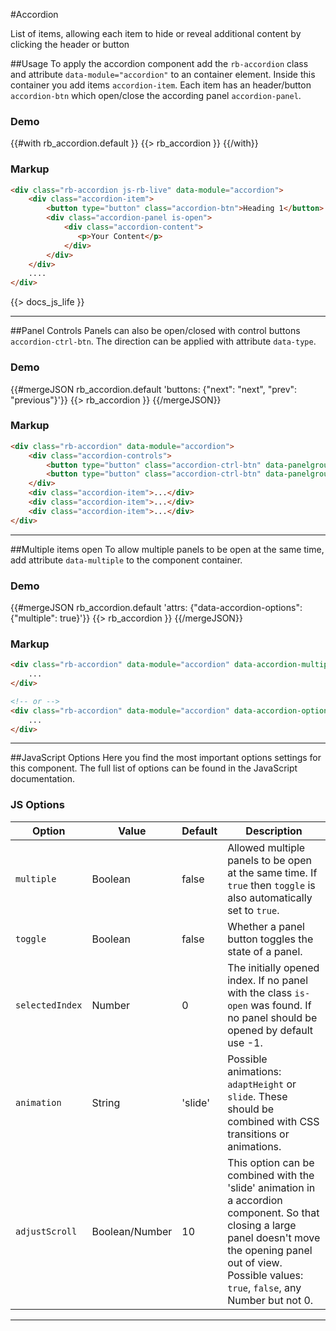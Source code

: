 #Accordion
<p class="docs-intro">List of items, allowing each item to hide or reveal additional content by clicking the header or button</p>

##Usage
To apply the accordion component add the `rb-accordion` class and attribute `data-module="accordion"` to an container element.
Inside this container you add items `accordion-item`. Each item has an header/button `accordion-btn` which open/close the according panel `accordion-panel`.


<h3 class="docs-example-title">Demo</h3>
<div class="docs-example">
	{{#with rb_accordion.default }}
		{{> rb_accordion }}
	{{/with}}
</div>


<h3 class="docs-example-title">Markup</h3>

```html
<div class="rb-accordion js-rb-live" data-module="accordion">
    <div class="accordion-item">
        <button type="button" class="accordion-btn">Heading 1</button>
        <div class="accordion-panel is-open">
            <div class="accordion-content">
               <p>Your Content</p>
            </div>
        </div>
    </div>
    ....
</div>
```

{{> docs_js_life }}

<hr>

##Panel Controls
Panels can also be open/closed with control buttons `accordion-ctrl-btn`. The direction can be applied with attribute `data-type`.

<h3 class="docs-example-title">Demo</h3>
<div class="docs-example">
	{{#mergeJSON rb_accordion.default 'buttons: {"next": "next", "prev": "previous"}'}}
		{{> rb_accordion }}
	{{/mergeJSON}}
</div>


<h3 class="docs-example-title">Markup</h3>

```html
<div class="rb-accordion" data-module="accordion">
    <div class="accordion-controls">
        <button type="button" class="accordion-ctrl-btn" data-panelgroupbutton-type="prev">prev</button>
        <button type="button" class="accordion-ctrl-btn" data-panelgroupbutton-type="next">next</button>
    </div>
    <div class="accordion-item">...</div>
    <div class="accordion-item">...</div>
    <div class="accordion-item">...</div>
</div>
```

<hr>

##Multiple items open
To allow multiple panels to be open at the same time, add attribute `data-multiple` to the component container.


<h3 class="docs-example-title">Demo</h3>
<div class="docs-example">
	{{#mergeJSON rb_accordion.default 'attrs: {"data-accordion-options": {"multiple": true}'}}
		{{> rb_accordion }}
	{{/mergeJSON}}
</div>


<h3 class="docs-example-title">Markup</h3>

```html
<div class="rb-accordion" data-module="accordion" data-accordion-multiple="true">
    ...
</div>

<!-- or -->
<div class="rb-accordion" data-module="accordion" data-accordion-options='{"multiple": true}'>
    ...
</div>
```

<hr>

##JavaScript Options
Here you find the most important options settings for this component. The full list of options can be found in the JavaScript documentation.

<h3 class="docs-example-title">JS Options</h3>

| Option | Value | Default | Description |
| ------------- | ------------- | ------------- | ------------- |
| `multiple`  | Boolean | false | Allowed multiple panels to be open at the same time. If `true` then `toggle` is also automatically set to `true`. |
| `toggle`  | Boolean | false | Whether a panel button toggles the state of a panel. |
| `selectedIndex`  | Number | 0 | The initially opened index. If no panel with the class `is-open` was found. If no panel should be opened by default use -1. |
| `animation`  | String | 'slide' | Possible animations: `adaptHeight` or `slide`. These should be combined with CSS transitions or animations. |
| `adjustScroll`  | Boolean/Number | 10 | This option can be combined with the 'slide' animation in a accordion component. So that closing a large panel doesn't move the opening panel out of view. Possible values: `true`, `false`, any Number but not 0. |

<hr>

